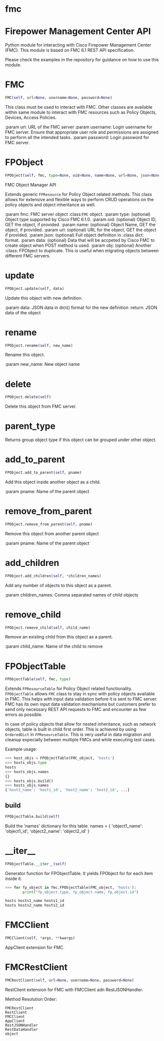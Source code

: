 <h1 id="fmc">fmc</h1>


Firepower Management Center API
===============================

Python module for interacting with Cisco Firepower Management Center (FMC). This module is based on FMC 6.1 REST API
specification.

Please check the examples in the repository for guidance on how to use this module.

<h1 id="fmc.api.FMC">FMC</h1>

```python
FMC(self, url=None, username=None, password=None)
```

This class must be used to interact with FMC. Other classes are available within same module to interact with FMC
resources such as Policy Objects, Devices, Access Policies.

:param url: URL of the FMC server
:param username: Login username for FMC server. Ensure that appropriate user role and permissions are assigned
to perform all the intended tasks.
:param password: Login password for FMC server.


<h1 id="fmc.api.FPObject">FPObject</h1>

```python
FPObject(self, fmc, type=None, oid=None, name=None, url=None, json=None, data=None, obj=None)
```

FMC Object Manager API

Extends generic `FPResource` for Policy Object related methods. This class allows for extensive and flexible ways to
perform CRUD operations on the policy objects and object inheritance as well.

:param fmc: FMC server object :class:`FMC` object.
:param type: (optional) Object type supported by Cisco FMC 6.1.0.
:param oid: (optional) Object ID, GET the object, if provided.
:param name: (optional) Object Name, GET the object, if provided.
:param url: (optional) URL for the object, GET the object if provided.
:param json: (optional) Full object definition in :class dict: format.
:param data: (optional) Data that will be accpeted by Cisco FMC to create object when POST method is used.
:param obj: (optional) Another :class: FPObject to duplicate. This is useful when migrating objects between
different FMC servers.

<h1 id="fmc.api.FPObject.update">update</h1>

```python
FPObject.update(self, data)
```

Update this object with new definition.

:param data: JSON data in dict() format for the new definition
:return: JSON data of the object

<h1 id="fmc.api.FPObject.rename">rename</h1>

```python
FPObject.rename(self, new_name)
```

Rename this object.

:param new_name: New object name

<h1 id="fmc.api.FPObject.delete">delete</h1>

```python
FPObject.delete(self)
```

Delete this object from FMC server.

<h1 id="fmc.api.FPObject.parent_type">parent_type</h1>


Returns group object type if this object can be grouped under
other object.

<h1 id="fmc.api.FPObject.add_to_parent">add_to_parent</h1>

```python
FPObject.add_to_parent(self, pname)
```

Add this object inside another object as a child.

:param pname: Name of the parent object

<h1 id="fmc.api.FPObject.remove_from_parent">remove_from_parent</h1>

```python
FPObject.remove_from_parent(self, pname)
```

Remove this object from another parent object

:param pname: Name of the parent object

<h1 id="fmc.api.FPObject.add_children">add_children</h1>

```python
FPObject.add_children(self, *children_names)
```

Add any number of objects to this object as a parent.

:param children_names: Comma separated names of child objects

<h1 id="fmc.api.FPObject.remove_child">remove_child</h1>

```python
FPObject.remove_child(self, child_name)
```

Remove an existing child from this object as a parent.

:param child_name: Name of the child to remove

<h1 id="fmc.api.FPObjectTable">FPObjectTable</h1>

```python
FPObjectTable(self, fmc, type)
```

Extends `FPResourceTable` for Policy Object related functionality. `FPObjectTable` allows `FMC` class to stay in
sync with policy objects available in FMC. This helps with input data validation before it is sent to FMC server.
FMC has its own input data validation mechanisms but customers prefer to send only necessary REST API requests to
FMC and encounter as few errors as possible.

In case of policy objects that allow for nested inheritance, such as network objects, table is built in child first
order. This is achieved by using `OrderedDict` in `FPResourceTable`. This is very useful in data migration and
cleanup especially between multiple FMCs and while executing test cases.

Example usage:

```python
>>> host_objs = FPObjectTable(FMC_object, 'hosts')
>>> hosts_objs.type
hosts
>>> hosts_objs.names
{}
>>> hosts_objs.build()
>>> hosts_objs.names
{'host1_name': 'host1_id', 'host2_name': 'host2_id', ...}
```

<h2 id="fmc.api.FPObjectTable.build">build</h2>

```python
FPObjectTable.build(self)
```

Build the 'names' dictionary for this table.
names = {
    'object1_name': 'object1_id',
    'object2_name': 'object2_id'
    }

<h1 id="fmc.api.FPObjectTable.__iter__">__iter__</h1>

```python
FPObjectTable.__iter__(self)
```

Generator function for FPObjectTable. It yields FPObject for
for each item inside it.

```python
>>> for fp_object in fmc.FPObjectTable(FMC_object, 'hosts'):
        print("fp_object.type, fp_object.name, fp_object.id")

hosts hosts1_name hosts1_id
hosts hosts2_name hosts2_id
```

<h1 id="fmc.api.FMCClient">FMCClient</h1>

```python
FMCClient(self, *args, **kwargs)
```

AppClient extension for FMC.

<h1 id="fmc.api.FMCRestClient">FMCRestClient</h1>

```python
FMCRestClient(self, url=None, username=None, password=None)
```

RestClient extension for FMC with FMCClient adn RestJSONHandler.

Method Resolution Order:
```
FMCRestClient
RestClient
FMCClient
AppClient
RestJSONHandler
RestDataHandler
object
```


